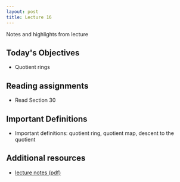 ```yaml
---
layout: post
title: Lecture 16
---
```


Notes and highlights from lecture

## Today's Objectives

* Quotient rings

## Reading assignments

* Read Section 30

## Important Definitions
* Important definitions: quotient ring, quotient map, descent to the quotient

## Additional resources

* <a target="_parent" href="https://wcasper.github.io/math407spring2022/extras/notes/lecture16-2022-04-05.pdf">lecture notes (pdf)</a>
